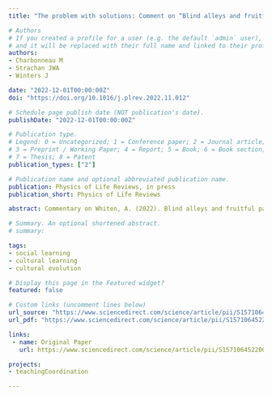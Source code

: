 ```yaml
---
title: "The problem with solutions: Comment on “Blind alleys and fruitful pathways in the comparative study of cultural cognition” by Andrew Whiten"

# Authors
# If you created a profile for a user (e.g. the default `admin` user), write the username (folder name) here 
# and it will be replaced with their full name and linked to their profile.
authors:
- Charbonneau M
- Strachan JWA
- Winters J

date: "2022-12-01T00:00:00Z"
doi: "https://doi.org/10.1016/j.plrev.2022.11.012"

# Schedule page publish date (NOT publication's date).
publishDate: "2022-12-01T00:00:00Z"

# Publication type.
# Legend: 0 = Uncategorized; 1 = Conference paper; 2 = Journal article;
# 3 = Preprint / Working Paper; 4 = Report; 5 = Book; 6 = Book section;
# 7 = Thesis; 8 = Patent
publication_types: ["2"]

# Publication name and optional abbreviated publication name.
publication: Physics of Life Reviews, in press
publication_short: Physics of Life Reviews

abstract: Commentary on Whiten, A. (2022). Blind alleys and fruitful pathways in the comparative study of cultural cognition. Physics of Life Reviews, 43. pp.211-238.

# Summary. An optional shortened abstract.
# summary: 

tags: 
- social learning
- cultural learning
- cultural evolution 

# Display this page in the Featured widget?
featured: false

# Custom links (uncomment lines below)
url_source: "https://www.sciencedirect.com/science/article/pii/S1571064522000872"
url_pdf: "https://www.sciencedirect.com/science/article/pii/S1571064522000872/pdfft"

links:
 - name: Original Paper
   url: https://www.sciencedirect.com/science/article/pii/S1571064522000677

projects:
- teachingCoordination

---
```



